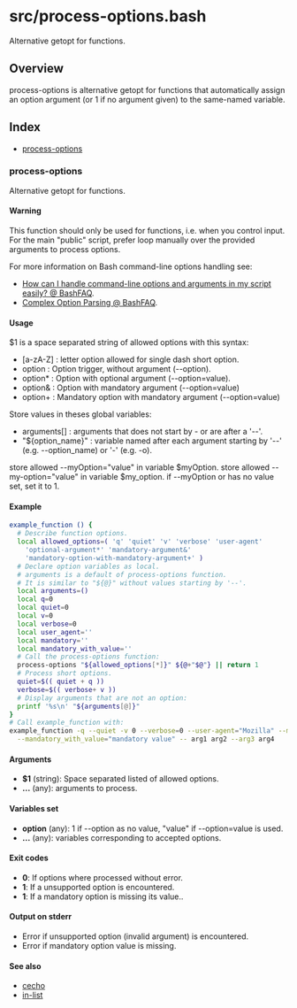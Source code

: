 # src/process-options.bash

Alternative getopt for functions.

## Overview

process-options is alternative getopt for functions that automatically
assign an option argument (or 1 if no argument given) to the same-named
variable.

## Index

* [process-options](#process-options)

### process-options

Alternative getopt for functions.

#### Warning

This function should only be used for functions, i.e. when you
control input. For the main "public" script, prefer loop manually over the
provided arguments to process options.

For more information on Bash command-line options handling see:

* [How can I handle command-line options and arguments in my script easily? @ BashFAQ](https://mywiki.wooledge.org/BashFAQ/035).
* [Complex Option Parsing @ BashFAQ](https://mywiki.wooledge.org/ComplexOptionParsing).

#### Usage

$1 is a space separated string of allowed options with this syntax:

* [a-zA-Z] : letter option allowed for single dash short option.
* option : Option trigger, without argument (--option).
* option* : Option with optional argument (--option=value).
* option& : Option with mandatory argument (--option=value)
* option+ : Mandatory option with mandatory argument (--option=value)

Store values in theses global variables:

* arguments[] : arguments that does not start by - or are after a '--'.
* "${option_name}" : variable named after each argument starting by '--' (e.g. --option_name) or '-' (e.g. -o).

store allowed --myOption="value" in variable $myOption.
store allowed --my-option="value" in variable $my_option.
if --myOption or has no value set, set it to 1.

#### Example

```bash
example_function () {
  # Describe function options.
  local allowed_options=( 'q' 'quiet' 'v' 'verbose' 'user-agent'
    'optional-argument*' 'mandatory-argument&'
    'mandatory-option-with-mandatory-argument+' )
  # Declare option variables as local.
  # arguments is a default of process-options function.
  # It is similar to "${@}" without values starting by '--'.
  local arguments=()
  local q=0
  local quiet=0
  local v=0
  local verbose=0
  local user_agent=''
  local mandatory=''
  local mandatory_with_value=''
  # Call the process-options function:
  process-options "${allowed_options[*]}" ${@+"$@"} || return 1
  # Process short options.
  quiet=$(( quiet + q ))
  verbose=$(( verbose+ v ))
  # Display arguments that are not an option:
  printf '%s\n' "${arguments[@]}"
}
# Call example_function with:
example_function -q --quiet -v 0 --verbose=0 --user-agent="Mozilla" --mandatory \
  --mandatory_with_value="mandatory value" -- arg1 arg2 --arg3 arg4
```

#### Arguments

* **$1** (string): Space separated listed of allowed options.
* **...** (any): arguments to process.

#### Variables set

* **option** (any): 1 if --option as no value, "value" if --option=value is used.
* **...** (any): variables corresponding to accepted options.

#### Exit codes

* **0**: If options where processed without error.
* **1**: If a unsupported option is encountered.
* **1**: If a mandatory option is missing its value..

#### Output on stderr

* Error if unsupported option (invalid argument) is encountered.
* Error if mandatory option value is missing.

#### See also

* [cecho](./cecho.md#cecho)
* [in-list](./in-list.md#in-list)

